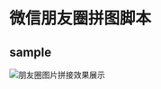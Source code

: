 # 微信朋友圈拼图脚本

## sample

![朋友圈图片拼接效果展示](https://mark-vue-oss.oss-cn-hangzhou.aliyuncs.com/images/20220714/95c4ee4b77614c08becd750bb533e0aa.png?x-oss-process=image/auto-orient,1/interlace,1/quality,q_100/format,jpg)

